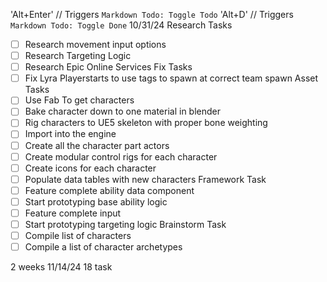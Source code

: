 'Alt+Enter' // Triggers `Markdown Todo: Toggle Todo`
'Alt+D' // Triggers `Markdown Todo: Toggle Done`
10/31/24
Research Tasks
- [ ] Research movement input options
- [ ] Research Targeting Logic
- [ ] Research Epic Online Services
Fix Tasks
- [ ] Fix Lyra Playerstarts to use tags to spawn at correct team spawn
Asset Tasks
- [ ] Use Fab To get characters
- [ ] Bake character down to one material in blender
- [ ] Rig characters to UE5 skeleton with proper bone weighting
- [ ] Import into the engine
- [ ] Create all the character part actors
- [ ] Create modular control rigs for each character
- [ ] Create icons for each character
- [ ] Populate data tables with new characters
Framework Task
- [ ] Feature complete ability data component
- [ ] Start prototyping base ability logic
- [ ] Feature complete input 
- [ ] Start prototyping targeting logic
Brainstorm Task
- [ ] Compile list of characters
- [ ] Compile a list of character archetypes

2 weeks 11/14/24 18 task